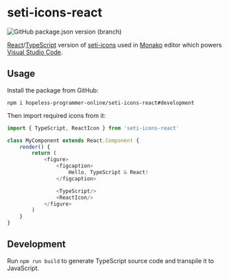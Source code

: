 # seti-icons-react

![GitHub package.json version (branch)](https://img.shields.io/github/package-json/v/hopeless-programmer-online/seti-icons-react/development)

[React](https://github.com/facebook/react)/[TypeScript](https://github.com/microsoft/TypeScript) version of [seti-icons](https://www.npmjs.com/package/seti-icons) used in [Monako](https://github.com/Microsoft/monaco-editor) editor which powers [Visual Studio Code](https://github.com/Microsoft/vscode).

## Usage

Install the package from GitHub:

```
npm i hopeless-programmer-online/seti-icons-react#development
```

Then import required icons from it:

```typescript
import { TypeScript, ReactIcon } from 'seti-icons-react'

class MyComponent extends React.Component {
    render() {
        return (
            <figure>
                <figcaption>
                    Hello, TypeScript & React!
                </figcaption>

                <TypeScript/>
                <ReactIcon/>
            </figure>
        )
    }
}
```

## Development

Run `npm run build` to generate TypeScript source code and transpile it to JavaScript.
